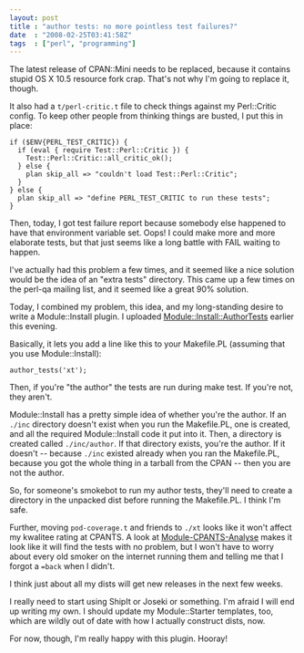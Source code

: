 ```yaml
---
layout: post
title : "author tests: no more pointless test failures?"
date  : "2008-02-25T03:41:58Z"
tags  : ["perl", "programming"]
---
```

The latest release of CPAN::Mini needs to be replaced, because it contains
stupid OS X 10.5 resource fork crap.  That's not why I'm going to replace it,
though.

It also had a `t/perl-critic.t` file to check things against my Perl::Critic
config.  To keep other people from thinking things are busted, I put this in
place:

    if ($ENV{PERL_TEST_CRITIC}) {
      if (eval { require Test::Perl::Critic }) {
        Test::Perl::Critic::all_critic_ok();
      } else {
        plan skip_all => "couldn't load Test::Perl::Critic";
      }
    } else {
      plan skip_all => "define PERL_TEST_CRITIC to run these tests";
    }

Then, today, I got test failure report because somebody else happened to have
that environment variable set.  Oops!  I could make more and more elaborate
tests, but that just seems like a long battle with FAIL waiting to happen.

I've actually had this problem a few times, and it seemed like a nice solution
would be the idea of an "extra tests" directory.  This came up a few times on
the perl-qa mailing list, and it seemed like a great 90% solution.

Today, I combined my problem, this idea, and my long-standing desire to write a
Module::Install plugin.  I uploaded
[Module::Install::AuthorTests](http://search.cpan.org/dist/Module-Install-AuthorTests) earlier this evening.

Basically, it lets you add a line like this to your Makefile.PL (assuming that
you use Module::Install):

    author_tests('xt');

Then, if you're "the author" the tests are run during make test.  If you're
not, they aren't.

Module::Install has a pretty simple idea of whether you're the author.  If an
`./inc` directory doesn't exist when you run the Makefile.PL, one is created,
and all the required Module::Install code it put into it.  Then, a directory is
created called `./inc/author`.  If that directory exists, you're the author.
If it doesn't -- because `./inc` existed already when you ran the Makefile.PL,
because you got the whole thing in a tarball from the CPAN -- then you are not
the author.

So, for someone's smokebot to run my author tests, they'll need to create a
directory in the unpacked dist before running the Makefile.PL.  I think I'm
safe.

Further, moving `pod-coverage.t` and friends to `./xt` looks like it won't
affect my kwalitee rating at CPANTS.  A look at
[Module-CPANTS-Analyse](http://search.cpan.org/dist/Module-CPANTS-Analyse/)
makes it look like it will find the tests with no problem, but I won't have to
worry about every old smoker on the internet running them and telling me that I
forgot a `=back` when I didn't.

I think just about all my dists will get new releases in the next few weeks.

I really need to start using ShipIt or Joseki or something.  I'm afraid I will
end up writing my own.  I should update my Module::Starter templates, too,
which are wildly out of date with how I actually construct dists, now.

For now, though, I'm really happy with this plugin.  Hooray!

